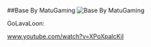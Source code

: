 ##Base By MatuGaming
![Base By MatuGaming](http://www.onehiveclan.com/uploads/2/8/8/6/28864503/1615375_orig.png)

GoLavaLoon:

www.youtube.com/watch?v=XPoXpalcKiI
